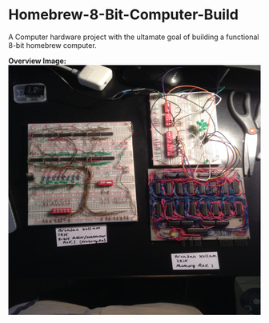 # Homebrew-8-Bit-Computer-Build
A Computer hardware project with the ultamate goal of building a functional 8-bit homebrew computer.<br>

<b>Overview Image:</b><br>
<img src="https://raw.githubusercontent.com/brendan-kellam/Homebrew-8-Bit-Computer-Build/master/Images/over_1.JPG" width="600" height="500"><br>
